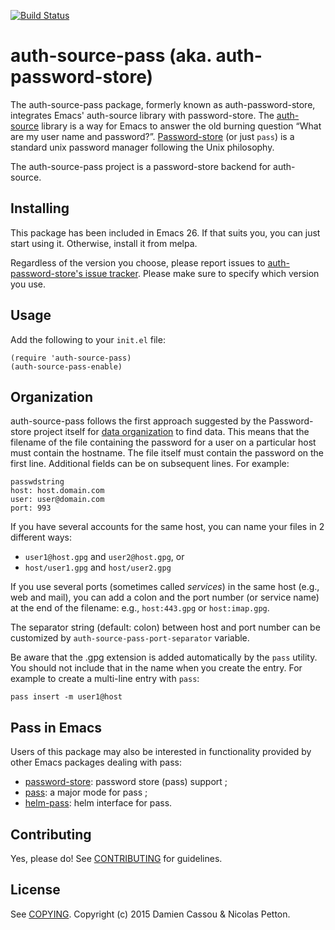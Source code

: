 [![Build Status](https://travis-ci.org/DamienCassou/auth-password-store.svg?branch=master)](https://travis-ci.org/DamienCassou/auth-password-store)

# auth-source-pass (aka. auth-password-store)

The auth-source-pass package, formerly known as auth-password-store,
integrates Emacs' auth-source library with password-store. The
[auth-source](https://www.gnu.org/software/emacs/manual/html_mono/auth.html)
library is a way for Emacs to answer the old burning question “What
are my user name and password?”.
[Password-store](http://www.passwordstore.org) (or just `pass`) is a
standard unix password manager following the Unix philosophy.

The auth-source-pass project is a password-store backend for
auth-source.

## Installing

This package has been included in Emacs 26. If that suits you, you can
just start using it. Otherwise, install it from melpa.

Regardless of the version you choose, please report issues to
[auth-password-store's issue
tracker](https://github.com/DamienCassou/auth-password-store/issues).
Please make sure to specify which version you use.


## Usage

Add the following to your `init.el` file:

    (require 'auth-source-pass)
    (auth-source-pass-enable)

## Organization

auth-source-pass follows the first approach suggested by the
Password-store project itself for
[data organization](http://www.passwordstore.org/#organization) to
find data. This means that the filename of the file containing the
password for a user on a particular host must contain the hostname.
The file itself must contain the password on the first line.
Additional fields can be on subsequent lines. For example:

    passwdstring
    host: host.domain.com
    user: user@domain.com
    port: 993

If you have several accounts for the same host, you can name your
files in 2 different ways:

- `user1@host.gpg` and `user2@host.gpg`, or
- `host/user1.gpg` and `host/user2.gpg`

If you use several ports (sometimes called *services*) in the same
host (e.g., web and mail), you can add a colon and the port number (or
service name) at the end of the filename: e.g., `host:443.gpg` or
`host:imap.gpg`.

The separator string (default: colon) between host and port number
can be customized by `auth-source-pass-port-separator` variable.

Be aware that the .gpg extension is added automatically by the `pass`
utility. You should not include that in the name when you create the
entry. For example to create a multi-line entry with `pass`:

    pass insert -m user1@host 

## Pass in Emacs

Users of this package may also be interested in functionality provided
by other Emacs packages dealing with pass:

- [password-store](https://git.zx2c4.com/password-store/tree/contrib/emacs/password-store.el): password store (pass) support ;
- [pass](https://github.com/NicolasPetton/pass): a major mode for
  pass ;
- [helm-pass](https://github.com/jabranham/helm-pass): helm interface for pass.

## Contributing

Yes, please do! See [CONTRIBUTING][] for guidelines.

## License

See [COPYING][]. Copyright (c) 2015 Damien Cassou & Nicolas Petton.


[CONTRIBUTING]: ./CONTRIBUTING.md
[COPYING]: ./COPYING
